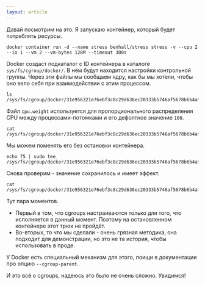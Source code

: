 ```yaml
---
layout: article
---
```


Давай посмотрим на это. Я запускаю контейнер, который будет потреблять ресурсы.

```
docker container run -d --name stress benhall/stress stress -v --cpu 2 --io 1 --vm 2 --vm-bytes 128M --timeout 300s
```

Docker создаст подкаталог с ID контейнера в каталоге `sys/fs/cgroup/docker/`. В нём будут находится настройки контрольной группы. Через эти файлы мы сообщаем ядру, как бы мы хотели, чтобы оно вело себя при взаимодействии с этим процессом.

```
ls /sys/fs/cgroup/docker/31e956321e76ebf3c8c29d636ec20333b5746af5678b6b4afc3814e1c7fd58b0/
```

Файл `cpu.weight` используется для пропорционального распределения CPU между процессами-потомками и его дефолтное значение `100`.

```
cat /sys/fs/cgroup/docker/31e956321e76ebf3c8c29d636ec20333b5746af5678b6b4afc3814e1c7fd58b0/cpu.weight
```

Мы можем поменять его без остановки контейнера.

```
echo 75 | sudo tee /sys/fs/cgroup/docker/31e956321e76ebf3c8c29d636ec20333b5746af5678b6b4afc3814e1c7fd58b0/cpu.weight
```

Снова проверим - значение сохранилось и имеет эффект.

```
cat /sys/fs/cgroup/docker/31e956321e76ebf3c8c29d636ec20333b5746af5678b6b4afc3814e1c7fd58b0/cpu.weight
```

Тут пара моментов. 
- Первый в том, что cgroups настраиваются только для того, что исполняется в данный момент. Поэтому на остановленном контейнере этот трюк не пройдёт.
- Во-вторых, то что мы сделали - очень грязная методика, она подходит для демонстрации, но это не та история, чтобы использовать в проде.

У Docker есть специальный механизм для этого, поищи в документации про опцию `--cgroup-parent`.

И это всё о cgroups, надеюсь это было не очень сложно. Увидимся!
